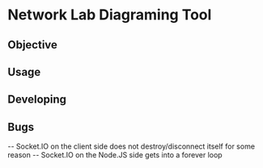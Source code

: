 # Network Lab Diagraming Tool

## Objective



## Usage



## Developing


## Bugs

-- Socket.IO on the client side does not destroy/disconnect itself for some reason
-- Socket.IO on the Node.JS side gets into a forever loop

